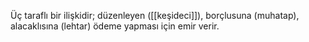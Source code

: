 Üç taraflı bir ilişkidir; düzenleyen ([[keşideci]]), borçlusuna (muhatap), alacaklısına (lehtar) ödeme yapması için emir verir.
